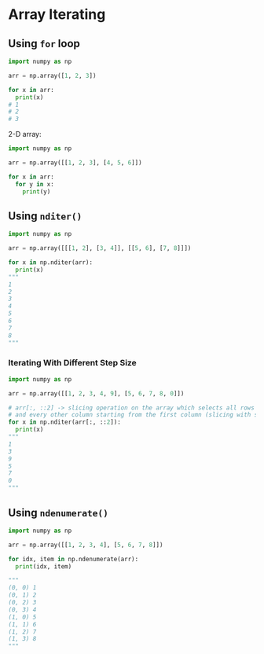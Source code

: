 # Array Iterating

## Using `for` loop

```py
import numpy as np

arr = np.array([1, 2, 3])

for x in arr:
  print(x)
# 1
# 2
# 3
```

2-D array:
```py
import numpy as np

arr = np.array([[1, 2, 3], [4, 5, 6]])

for x in arr:
  for y in x:
    print(y)
```


## Using `nditer()`

```py
import numpy as np

arr = np.array([[[1, 2], [3, 4]], [[5, 6], [7, 8]]])

for x in np.nditer(arr):
  print(x)
"""
1
2
3
4
5
6
7
8
"""
```

### Iterating With Different Step Size

```py
import numpy as np

arr = np.array([[1, 2, 3, 4, 9], [5, 6, 7, 8, 0]])

# arr[:, ::2] -> slicing operation on the array which selects all rows (:) 
# and every other column starting from the first column (slicing with step 2)
for x in np.nditer(arr[:, ::2]):
  print(x)
"""
1
3
9
5
7
0
"""
```


## Using `ndenumerate()`

```py
import numpy as np

arr = np.array([[1, 2, 3, 4], [5, 6, 7, 8]])

for idx, item in np.ndenumerate(arr):
  print(idx, item)

"""
(0, 0) 1
(0, 1) 2
(0, 2) 3
(0, 3) 4
(1, 0) 5
(1, 1) 6
(1, 2) 7
(1, 3) 8
"""
```
